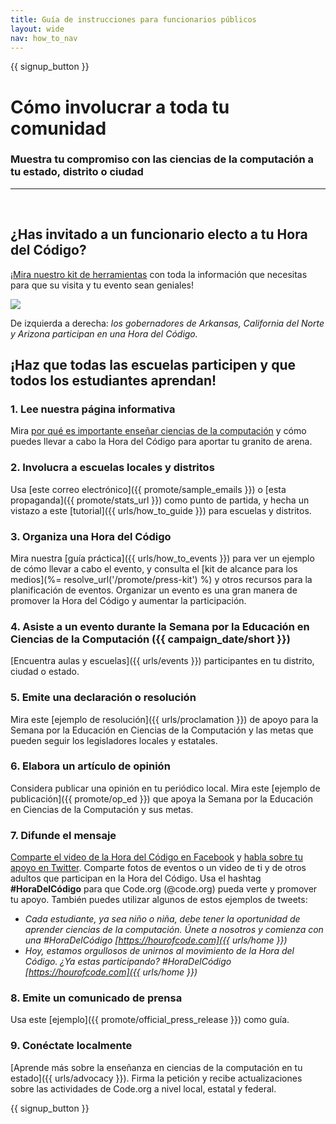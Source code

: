 ```yaml
---
title: Guía de instrucciones para funcionarios públicos
layout: wide
nav: how_to_nav
---
```


{{ signup_button }}

# Cómo involucrar a toda tu comunidad

### Muestra tu compromiso con las ciencias de la computación a tu estado, distrito o ciudad

* * *

</br>

## ¿Has invitado a un funcionario electo a tu Hora del Código?

¡[Mira nuestro kit de herramientas](/files/elected-official.pdf) con toda la información que necesitas para que su visita y tu evento sean geniales!

![](/images/fit-800/hoc_govs.png)

De izquierda a derecha: *los gobernadores de Arkansas, California del Norte y Arizona participan en una Hora del Código.*

## ¡Haz que todas las escuelas participen y que todos los estudiantes aprendan!

### 1. Lee nuestra página informativa

Mira [por qué es importante enseñar ciencias de la computación](/files/hoc-one-pager.pdf) y cómo puedes llevar a cabo la Hora del Código para aportar tu granito de arena.

### 2. Involucra a escuelas locales y distritos

Usa [este correo electrónico]({{ promote/sample_emails }}) o [esta propaganda]({{ promote/stats_url }}) como punto de partida, y hecha un vistazo a este [tutorial]({{ urls/how_to_guide }}) para escuelas y distritos.

### 3. Organiza una Hora del Código

Mira nuestra [guía práctica]({{ urls/how_to_events }}) para ver un ejemplo de cómo llevar a cabo el evento, y consulta el [kit de alcance para los medios](%= resolve_url('/promote/press-kit') %) y otros recursos para la planificación de eventos. Organizar un evento es una gran manera de promover la Hora del Código y aumentar la participación.

### 4. Asiste a un evento durante la Semana por la Educación en Ciencias de la Computación ({{ campaign_date/short }})

[Encuentra aulas y escuelas]({{ urls/events }}) participantes en tu distrito, ciudad o estado.

### 5. Emite una declaración o resolución

Mira este [ejemplo de resolución]({{ urls/proclamation }}) de apoyo para la Semana por la Educación en Ciencias de la Computación y las metas que pueden seguir los legisladores locales y estatales.

### 6. Elabora un artículo de opinión

Considera publicar una opinión en tu periódico local. Mira este [ejemplo de publicación]({{ promote/op_ed }}) que apoya la Semana por la Educación en Ciencias de la Computación y sus metas.

### 7. Difunde el mensaje

[Comparte el video de la Hora del Código en Facebook](https://www.facebook.com/sharer/sharer.php?u=http%3A%2F%2Fhourofcode.com%2Fus) y [habla sobre tu apoyo en Twitter](https://twitter.com/intent/tweet?url=http%3A%2F%2Fhourofcode.com&text=I%27m%20participating%20in%20this%20year%27s%20%23HourOfCode%2C%20are%20you%3F%20%40codeorg&original_referer=https%3A%2F%2Fwww.google.com%2Furl%3Fq%3Dhttps%253A%252F%252Ftwitter.com%252Fshare%253Fhashtags%253D%2526amp%253Brelated%253Dcodeorg%2526amp%253Btext%253DI%252527m%252Bparticipating%252Bin%252Bthis%252Byear%252527s%252B%252523HourOfCode%25252C%252Bare%252Byou%25253F%252B%252540codeorg%2526amp%253Burl%253Dhttp%25253A%25252F%25252Fhourofcode.com%26sa%3DD%26sntz%3D1%26usg%3DAFQjCNE1GLTUbKZfMlEh9Aj5w0iswz6PYQ&related=codeorg&hashtags=). Comparte fotos de eventos o un video de ti y de otros adultos que participan en la Hora del Código. Usa el hashtag **#HoraDelCódigo** para que Code.org (@code.org) pueda verte y promover tu apoyo. También puedes utilizar algunos de estos ejemplos de tweets:

- *Cada estudiante, ya sea niño o niña, debe tener la oportunidad de aprender ciencias de la computación. Únete a nosotros y comienza con una #HoraDelCódigo [https://hourofcode.com]({{ urls/home }})*
- *Hoy, estamos orgullosos de unirnos al movimiento de la Hora del Código. ¿Ya estas participando? #HoraDelCódigo [https://hourofcode.com]({{ urls/home }})*

### 8. Emite un comunicado de prensa

Usa este [ejemplo]({{ promote/official_press_release }}) como guía.

### 9. Conéctate localmente

[Aprende más sobre la enseñanza en ciencias de la computación en tu estado]({{ urls/advocacy }}). Firma la petición y recibe actualizaciones sobre las actividades de Code.org a nivel local, estatal y federal.

{{ signup_button }}